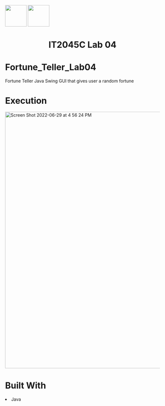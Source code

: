 <img width="70px" height="70px" src="https://user-images.githubusercontent.com/94927484/176516844-ef80e3b5-849b-41d0-a824-b736f8c75f6a.png#gh-light-mode-only">
<img width="70px" height="70px" src="https://user-images.githubusercontent.com/94927484/176516906-9ca35143-bb5b-41b1-9001-1ec77d5f065a.png#gh-dark-mode-only">

<h1 align="center">IT2045C Lab 04</h1>
<h1>Fortune_Teller_Lab04</h1>
<p>Fortune Teller Java Swing GUI that gives user a random fortune</p>

<h1>Execution</h1>

<p align="left">
<img width="834" alt="Screen Shot 2022-06-29 at 4 56 24 PM" src="https://user-images.githubusercontent.com/94927484/176543344-9457f570-8a17-4a99-970e-59414130488e.png">
</p>

<h1>Built With</h1>
<li>Java</li>
